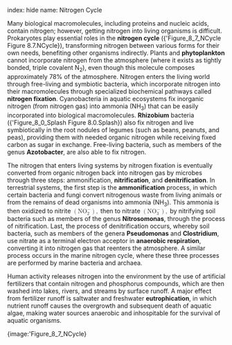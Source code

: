 index: hide
name: Nitrogen Cycle

Many biological macromolecules, including proteins and nucleic acids, contain nitrogen; however, getting nitrogen into living organisms is difficult. Prokaryotes play essential roles in the  **nitrogen cycle** ({'Figure_8_7_NCycle Figure 8.7.NCycle}), transforming nitrogen between various forms for their own needs, benefiting other organisms indirectly. Plants and  **phytoplankton** cannot incorporate nitrogen from the atmosphere (where it exists as tightly bonded, triple covalent N<sub>2</sub>), even though this molecule composes approximately 78% of the atmosphere. Nitrogen enters the living world through free-living and symbiotic bacteria, which incorporate nitrogen into their macromolecules through specialized biochemical pathways called  **nitrogen fixation**. Cyanobacteria in aquatic ecosystems fix inorganic nitrogen (from nitrogen gas) into ammonia (NH<sub>3</sub>) that can be easily incorporated into biological macromolecules.  **Rhizobium** bacteria ({'Figure_8_0_Splash Figure 8.0.Splash}) also fix nitrogen and live symbiotically in the root nodules of legumes (such as beans, peanuts, and peas), providing them with needed organic nitrogen while receiving fixed carbon as sugar in exchange. Free-living bacteria, such as members of the genus  **Azotobacter**, are also able to fix nitrogen.

The nitrogen that enters living systems by nitrogen fixation is eventually converted from organic nitrogen back into nitrogen gas by microbes through three steps: ammonification,  **nitrification**, and  **denitrification**. In terrestrial systems, the first step is the  **ammonification** process, in which certain bacteria and fungi convert nitrogenous waste from living animals or from the remains of dead organisms into ammonia (NH<sub>3</sub>). This ammonia is then oxidized to nitrite <math xmlns:data="http://www.w3.org/TR/html5/dom.html#custom-data-attribute" xmlns:q="http://cnx.rice.edu/qml/1.0" xmlns:m="http://www.w3.org/1998/Math/MathML" xmlns:bib="http://bibtexml.sf.net/" xmlns:md="http://cnx.rice.edu/mdml" xmlns="http://cnx.rice.edu/cnxml"><mrow><mrow><mo>(</mo><mrow><msubsup><mrow><mtext>NO</mtext></mrow><mn>2</mn><mo>−</mo></msubsup></mrow><mo>)</mo></mrow><mo>,</mo></mrow></math> then to nitrate <math xmlns:data="http://www.w3.org/TR/html5/dom.html#custom-data-attribute" xmlns:q="http://cnx.rice.edu/qml/1.0" xmlns:m="http://www.w3.org/1998/Math/MathML" xmlns:bib="http://bibtexml.sf.net/" xmlns:md="http://cnx.rice.edu/mdml" xmlns="http://cnx.rice.edu/cnxml"><mrow><mrow><mo>(</mo><mrow><msubsup><mrow><mtext>NO</mtext></mrow><mn>3</mn><mo>−</mo></msubsup></mrow><mo>)</mo></mrow><mo>,</mo></mrow></math> by nitrifying soil bacteria such as members of the genus  **Nitrosomonas**, through the process of nitrification. Last, the process of denitrification occurs, whereby soil bacteria, such as members of the genera  **Pseudomonas** and  **Clostridium**, use nitrate as a terminal electron acceptor in  **anaerobic respiration**, converting it into nitrogen gas that reenters the atmosphere. A similar process occurs in the marine nitrogen cycle, where these three processes are performed by marine bacteria and archaea.

Human activity releases nitrogen into the environment by the use of artificial fertilizers that contain nitrogen and phosphorus compounds, which are then washed into lakes, rivers, and streams by surface runoff. A major effect from fertilizer runoff is saltwater and freshwater  **eutrophication**, in which nutrient runoff causes the overgrowth and subsequent death of aquatic algae, making water sources anaerobic and inhospitable for the survival of aquatic organisms.


{image:'Figure_8_7_NCycle}
        
